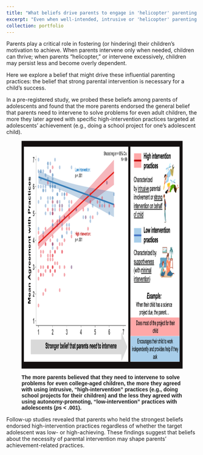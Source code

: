 ```yaml
---
title: "What beliefs drive parents to engage in 'helicopter' parenting practices?"
excerpt: "Even when well-intended, intrusive or 'helicopter' parenting practices, such as completing homework assignments for one's child instead of letting them do it themselves, can be damaging to kids' motivation. Why do parents engage in these practices? And what messages might these practices communicate to children about their abilities?<br/><br/><img src='/images/parenting_icon.png'>"
collection: portfolio
---
```

Parents play a critical role in fostering (or hindering) their children’s motivation to achieve. When parents intervene only when needed, children can thrive; when parents “helicopter,” or intervene excessively, children may persist less and become overly dependent.

Here we explore a belief that might drive these influential parenting practices: the belief that strong parental intervention is necessary for a child’s success.

In a pre-registered study, we probed these beliefs among parents of adolescents and found that the more parents endorsed the general belief that parents need to intervene to solve problems for even adult children, the more they later agreed with specific high-intervention practices targeted at adolescents’ achievement (e.g., doing a school project for one’s adolescent child).

<figure>

<img src='/images/parenting_key_figure.png'
      width="800"
      height="600"
      style="display: block; margin: 0 auto" />

<figcaption style="display: block; margin: 0 auto; font-family: Helvetica"><b>The more parents believed that they need to intervene to solve problems for even college-aged children, the more they agreed with using intrusive, “high-intervention” practices (e.g., doing school projects for their children) and the less they agreed with using autonomy-promoting, “low-intervention” practices with adolescents (<i>p</i>s < .001).
</b>
</figcaption>

</figure>

Follow-up studies revealed that parents who held the strongest beliefs endorsed high-intervention practices regardless of whether the target adolescent was low- or high-achieving. These findings suggest that beliefs about the necessity of parental intervention may shape parents’ achievement-related practices.
